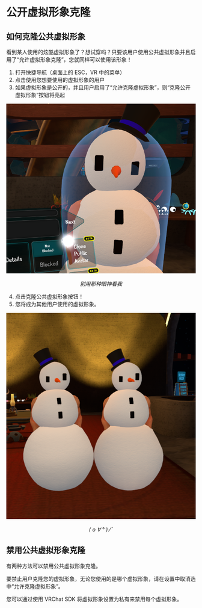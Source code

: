 # 公开虚拟形象克隆

## 如何克隆公共虚拟形象

看到某人使用的炫酷虚拟形象了？想试穿吗？只要该用户使用公共虚拟形象并且启用了“允许虚拟形象克隆”，您就同样可以使用该形象！

1. 打开快捷导航（桌面上的 ESC，VR 中的菜单）
2. 点击使用您想要使用的虚拟形象的用户
3. 如果虚拟形象是公开的，并且用户启用了“允许克隆虚拟形象”，则“克隆公开虚拟形象”按钮将亮起

![img](../img/public-avatar-cloning-1.png)

<center>

*别用那种眼神看我*

</center>

4. 点击克隆公共虚拟形象按钮！
5. 您将成为其他用户使用的虚拟形象。

![img](../img/public-avatar-cloning-2.png)

<center>

*( o ∀ ° )ﾉﾞ*

</center>

## 禁用公共虚拟形象克隆
有两种方法可以禁用公共虚拟形象克隆。

要禁止用户克隆您的虚拟形象，无论您使用的是哪个虚拟形象，请在设置中取消选中“允许克隆虚拟形象”。

您可以通过使用 VRChat SDK 将虚拟形象设置为私有来禁用每个虚拟形象。